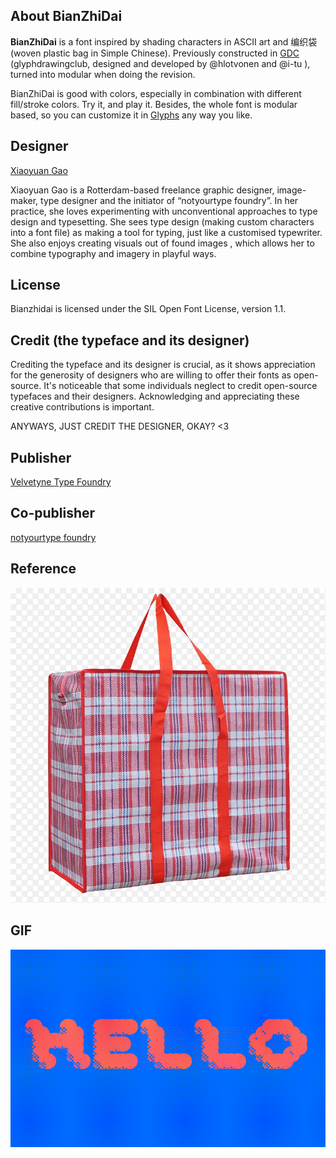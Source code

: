 ## About BianZhiDai

**BianZhiDai** is a font inspired by shading characters in ASCII art and 编织袋 (woven plastic bag in Simple Chinese). Previously constructed in [GDC](http://glyphdrawing.club) (glyphdrawingclub, designed and developed by @hlotvonen and @i-tu ), turned into modular when doing the revision. 

BianZhiDai is good with colors, especially in combination with different fill/stroke colors. Try it, and play it. Besides, the whole font is modular based, so you can customize it in [Glyphs](https://glyphsapp.com/) any way you like.


## Designer

[Xiaoyuan Gao](https://notyourtype.nl)

Xiaoyuan Gao is a Rotterdam-based freelance graphic designer, image-maker, type designer and the initiator of “notyourtype foundry”. In her practice, she loves experimenting with unconventional approaches to type design and typesetting. She sees type design (making custom characters into a font file) as making a tool for typing, just like a customised typewriter. She also enjoys creating visuals out of found images , which allows her to combine typography and imagery in playful ways.

## License 

Bianzhidai is licensed under the SIL Open Font License, version 1.1.

## Credit (the typeface and its designer)

Crediting the typeface and its designer is crucial, as it shows appreciation for the generosity of designers who are willing to offer their fonts as open-source. It's noticeable that some individuals neglect to credit open-source typefaces and their designers. Acknowledging and appreciating these creative contributions is important. 

ANYWAYS, JUST CREDIT THE DESIGNER, OKAY? <3

## Publisher

[Velvetyne Type Foundry](https://velvetyne.fr/)

## Co-publisher
[notyourtype foundry](https://notyourtype.nl)

## Reference 

![alt text](documentation/specimen/imgs/eg.webp "Title")

## GIF
![alt text](hello_comic_VF.gif "Variable Preview")